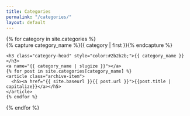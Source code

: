 ```yaml
---
title: Categories
permalink: "/categories/"
layout: default
---
```


<div>
{% for category in site.categories %}
  <div class="archive-group">
    {% capture category_name %}{{ category | first }}{% endcapture %}
    <div id="#{{ category_name | slugize }}"></div>
    <p></p>
    
    <h3 class="category-head" style="color:#2b2b2b;">{{ category_name }}</h3>
    <a name="{{ category_name | slugize }}"></a>
    {% for post in site.categories[category_name] %}
    <article class="archive-item">
      <h5><a href="{{ site.baseurl }}{{ post.url }}">{{post.title | capitalize}}</a></h5>
    </article>
    {% endfor %}
  </div>
{% endfor %}
</div>
